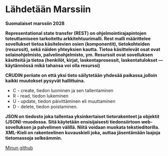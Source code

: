 
# Lähdetään Marssiin

__Suomalaiset marssiin 2028__

__Representational state transfer (REST) on ohjelmointirajapintojen toteuttamiseen tarkoitettu arkkitehtuurimalli. Rest malli määrittelee sovellukset tietoa käsitelevien osien (komponentit), tietokohteiden (resurssit), sekä näiden yhteyksien kautta. Tietoa käsittelevät osat ovat selainohjelmisto, palvelinohjelmisto, ym. Resurssit ovat sovelluksen käsitteitä ja tietoa (henkilöt, kirjat, laskentaprosessit, laskentatulokset — käytännössä mikä tahansa voi olla resurssi)__

__CRUDIN periiate on että yksi tieto säilytetään yhdesää paikassa,jolloin kaikki muutokset pysyvät hallittuina.__

* C - create, tiedon luominen ja sen tallentaminen
* R - read, tiedon lukeminen
* U - update, tiedon päivittäminen eli muuttaminen
* D - delete, tiedon poistaminen.

__JSON on tiedosto joka tallentaa yksinkertaiset tietorakenteet ja objektit (JSON)-muodossa. Sitä käytetään ensisijaisesti tiedonsiirtoon web-sovelluksen ja palvelimen välillä. Niitä voidaan muokata tekstieditorilla. XML-Kieli on rakenteelinen kuvauskieli joka, auttaa jäsentämään laajoja tietomassoja selkeämmin.__

[Minun github](https://github.com/Petteri16)